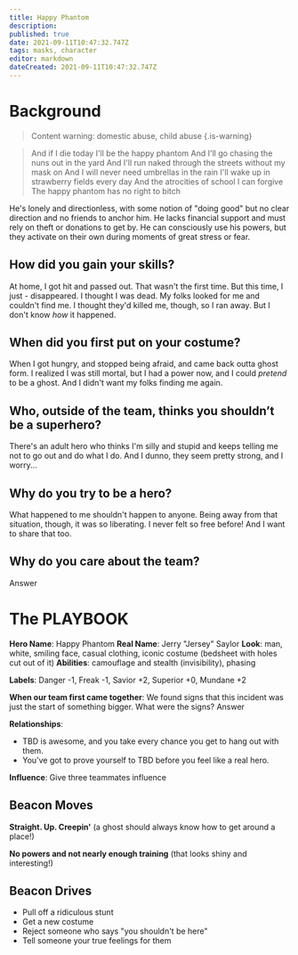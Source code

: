 ```yaml
---
title: Happy Phantom
description: 
published: true
date: 2021-09-11T10:47:32.747Z
tags: masks, character
editor: markdown
dateCreated: 2021-09-11T10:47:32.747Z
---
```


# Background

> Content warning: domestic abuse, child abuse
{.is-warning}

> And if I die today I'll be the happy phantom
> And I'll go chasing the nuns out in the yard
> And I'll run naked through the streets without my mask on
> And I will never need umbrellas in the rain
> I'll wake up in strawberry fields every day
> And the atrocities of school I can forgive
> The happy phantom has no right to bitch

He's lonely and directionless, with some notion of "doing good" but no clear direction and no friends to anchor him. He lacks financial support and must rely on theft or donations to get by. He can consciously use his powers, but they activate on their own during moments of great stress or fear.

## How did you gain your skills?
At home, I got hit and passed out. That wasn't the first time. But this time, I just - disappeared. I thought I was dead. My folks looked for me and couldn't find me. I thought they'd killed me, though, so I ran away. But I don't know _how_ it happened.

## When did you first put on your costume?
When I got hungry, and stopped being afraid, and came back outta ghost form. I realized I was still mortal, but I had a power now, and I could _pretend_ to be a ghost. And I didn't want my folks finding me again.

## Who, outside of the team, thinks you shouldn’t be a superhero?
There's an adult hero who thinks I'm silly and stupid and keeps telling me not to go out and do what I do. And I dunno, they seem pretty strong, and I worry...

## Why do you try to be a hero?
What happened to me shouldn't happen to anyone. Being away from that situation, though, it was so liberating. I never felt so free before! And I want to share that too.

## Why do you care about the team?
Answer

# The PLAYBOOK
**Hero Name**: Happy Phantom
**Real Name**: Jerry "Jersey" Saylor
**Look**: man, white, smiling face, casual clothing, iconic costume (bedsheet with holes cut out of it)
**Abilities**: camouflage and stealth (invisibility), phasing

**Labels**: Danger -1, Freak -1, Savior +2, Superior +0, Mundane +2

**When our team first came together**: We found signs that this incident was just the start of something bigger. What were the signs?
Answer

**Relationships**:
- TBD is awesome, and you take every chance you get to hang out with them.
- You’ve got to prove yourself to TBD before you feel like a real hero.

**Influence**: Give three teammates influence

## Beacon Moves

**Straight. Up. Creepin'** (a ghost should always know how to get around a place!)

**No powers and not nearly enough training** (that looks shiny and interesting!)

## Beacon Drives

- Pull off a ridiculous stunt
- Get a new costume
- Reject someone who says "you shouldn't be here"
- Tell someone your true feelings for them